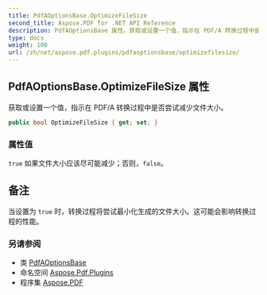 ```yaml
---
title: PdfAOptionsBase.OptimizeFileSize
second_title: Aspose.PDF for .NET API Reference
description: PdfAOptionsBase 属性。获取或设置一个值，指示在 PDF/A 转换过程中是否尝试减少文件大小
type: docs
weight: 100
url: /zh/net/aspose.pdf.plugins/pdfaoptionsbase/optimizefilesize/
---
```

## PdfAOptionsBase.OptimizeFileSize 属性

获取或设置一个值，指示在 PDF/A 转换过程中是否尝试减少文件大小。

```csharp
public bool OptimizeFileSize { get; set; }
```

### 属性值

`true` 如果文件大小应该尽可能减少；否则，`false`。

## 备注

当设置为 `true` 时，转换过程将尝试最小化生成的文件大小。这可能会影响转换过程的性能。

### 另请参阅

* 类 [PdfAOptionsBase](../)
* 命名空间 [Aspose.Pdf.Plugins](../../../aspose.pdf.plugins/)
* 程序集 [Aspose.PDF](../../../)